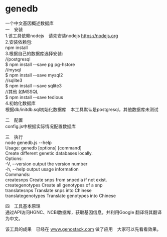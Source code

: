 # genedb
一个中文基因概述数据库  
一　安装  
1.该工具依赖nodejs　请先安装nodejs https://nodejs.org  
2.安装依赖包:  
npm install  
3.根据自己的数据库选择安装:  
//postgresql  
$ npm install --save pg pg-hstore  
//mysql  
$ npm install --save mysql2  
//sqlite3  
$ npm install --save sqlite3  
//其他 如MSSQL  
$ npm install --save tedious  
4.初始化数据库  
根据db/initdb.sql初始化数据库　本工具默认是postgresql，其他数据库未测试  

二　配置  
config.js中根据实际情况配置数据库  

三　执行  
node genedb.js --help  
Usage: genedb [options] [command]  
Create different genetic databases locally.  
Options:  
  -V, --version       output the version number  
  -h, --help          output usage information  
Commands:  
  createsnps          Create snps from snpedia if not exist.  
  creategenotypes     Create all genotypes of a snp  
  translatesnps       Translate snps into Chinese  
  translategenotypes  Translate genotypes into Chinese  


四　工具基本原理  
通过API访问HGNC、NCBI数据库，获取基因信息，并利用Google 翻译将其翻译为中文。  

该工具的成果　已经在 www.genostack.com 做了应用　大家可以先看看效果。
